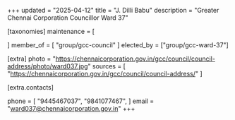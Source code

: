 +++
updated = "2025-04-12"
title = "J. Dilli Babu"
description = "Greater Chennai Corporation Councillor Ward 37"

[taxonomies]
maintenance = [

]
member_of = [
    "group/gcc-council"
]
elected_by = ["group/gcc-ward-37"]

[extra]
photo = "https://chennaicorporation.gov.in/gcc/council/council-address/photo/ward037.jpg"
sources = [
    "https://chennaicorporation.gov.in/gcc/council/council-address/"
]

[extra.contacts]

phone = [
    "9445467037",
    "9841077467",
    ]
email = "ward037@chennaicorporation.gov.in"
+++